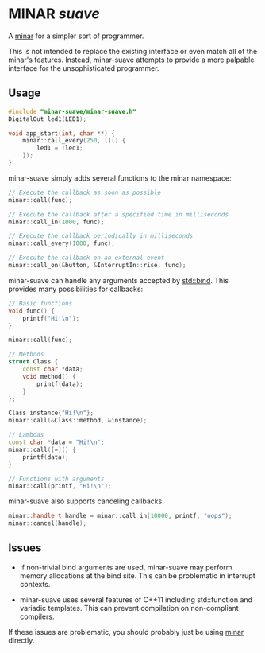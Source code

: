 
# MINAR _suave_

A [minar](https://github.com/ARMmbed/minar) for a simpler sort of programmer.

This is not intended to replace the existing interface or even match all of the minar's features. Instead, minar-suave attempts to provide a more palpable interface for the unsophisticated programmer.

## Usage

``` cpp
#include "minar-suave/minar-suave.h"
DigitalOut led1(LED1);

void app_start(int, char **) {
    minar::call_every(250, []() {
        led1 = !led1;
    });
}
```

minar-suave simply adds several functions to the minar namespace:
``` cpp
// Execute the callback as soon as possible
minar::call(func);

// Execute the callback after a specified time in milliseconds
minar::call_in(1000, func);

// Execute the callback periodically in milliseconds
minar::call_every(1000, func);

// Execute the callback on an external event
minar::call_on(&button, &InterruptIn::rise, func);
```

minar-suave can handle any arguments accepted by [std::bind](http://en.cppreference.com/w/cpp/utility/functional/bind). This provides many possibilities for callbacks:
``` cpp
// Basic functions
void func() {
    printf("Hi!\n");
}

minar::call(func);

// Methods
struct Class {
    const char *data;
    void method() {
        printf(data);
    }
};

Class instance{"Hi!\n"};
minar::call(&Class::method, &instance);

// Lambdas
const char *data = "Hi!\n";
minar::call([=]() {
    printf(data);
}

// Functions with arguments
minar::call(printf, "Hi!\n");

```

minar-suave also supports canceling callbacks:
``` cpp
minar::handle_t handle = minar::call_in(10000, printf, "oops");
minar::cancel(handle);
```

## Issues

- If non-trivial bind arguments are used, minar-suave may perform memory
  allocations at the bind site. This can be problematic in interrupt contexts.

- minar-suave uses several features of C++11 including std::function and
  variadic templates. This can prevent compilation on non-compliant compilers.

If these issues are problematic, you should probably just be using 
[minar](https://github.com/ARMmbed/minar) directly.
